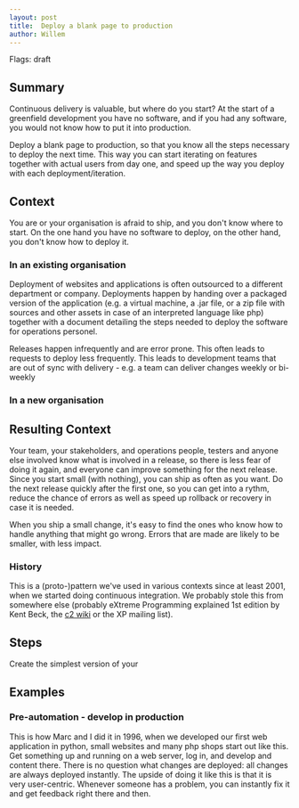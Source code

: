 ```yaml
---
layout: post
title:  Deploy a blank page to production
author: Willem
---
```


Flags: draft

## Summary

Continuous delivery is valuable, but where do you start? At the start of
a greenfield development you have no software, and if you had any
software, you would not know how to put it into production. 

Deploy a blank page to production, so that you know all the steps
necessary to deploy the next time. This way you can start iterating on
features together with actual users from day one, and speed up the way you
deploy with each deployment/iteration.

## Context

You are or your organisation is afraid to ship, and you don't know where to start. On the one hand you have no software to deploy, on the other hand, you don't know how to deploy it.

### In an existing organisation

Deployment of websites and applications is often outsourced to a
different department or company. Deployments happen by handing over a
packaged version of the application (e.g. a virtual machine, a .jar
file, or a zip file with sources and other assets in case of an interpreted language like
php) together with a document detailing the steps needed to deploy the
software for operations personel. 

Releases happen infrequently and are
error prone. This often leads to requests to deploy less frequently.
This leads to development teams that are out of sync with delivery -
e.g. a
team can deliver changes weekly or bi-weekly 

### In a new organisation


## Resulting Context

Your team, your stakeholders, and operations people, testers and anyone
else involved know what is involved in a release, so there is less fear
of doing it again, and everyone can improve something for the next
release. Since you start small (with nothing), you can ship as often as
you want. Do the next release quickly after the first one, so you can
get into a rythm, reduce the chance of errors as well as speed up
rollback or recovery in case it is needed. 

When you ship a small change, it's easy to find the ones who know how to handle anything that might go
wrong. Errors that are made are likely to be smaller, with less impact.

### History

This is a (proto-)pattern we've used in various contexts since at least 2001, when we
started doing continuous integration. We probably stole this from
somewhere else (probably eXtreme Programming explained 1st edition by
Kent Beck, the
[c2 wiki](http://wiki.c2.org)  or the XP mailing list).

## Steps

Create the simplest version of your 

## Examples



### Pre-automation - develop in production

This is how Marc and I did it in 1996, when we developed our first web
application in python, small websites and many php shops start out like
this. Get something up and running on a web server, log in, and develop
and content there. There is no question what changes are deployed: all
changes are always deployed instantly. The upside of doing it like this
is that it is very user-centric. Whenever someone has a problem, you can
instantly fix it and get feedback right there and then. 

